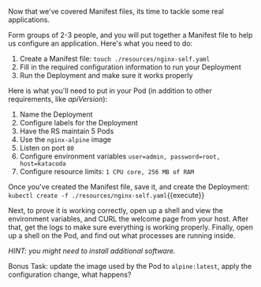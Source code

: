 Now that we've covered Manifest files, its time to tackle some real applications.

Form groups of 2-3 people, and you will put together a Manifest file to help us configure an application. Here's what you need to do:

1. Create a Manifest file: `touch ./resources/nginx-self.yaml`
2. Fill in the required configuration information to run your Deployment
3. Run the Deployment and make sure it works properly  

Here is what you'll need to put in your Pod (in addition to other requirements, like *apiVersion*):  
1. Name the Deployment
2. Configure labels for the Deployment
3. Have the RS maintain 5 Pods
4. Use the `nginx-alpine` image
5. Listen on port `80`
6. Configure environment variables `user=admin, password=root, host=katacoda`
7. Configure resource limits: `1 CPU core, 256 MB of RAM`

Once you've created the Manifest file, save it, and create the Deployment: `kubectl create -f ./resources/nginx-self.yaml`{{execute}}

Next, to prove it is working correctly, open up a shell and view the environment variables, and CURL the welcome page from your host. After that, get the logs to make sure everything is working properly. Finally, open up a shell on the Pod, and find out what processes are running inside. 

*HINT: you might need to install additional software.*

Bonus Task: update the image used by the Pod to `alpine:latest`, apply the configuration change, what happens?